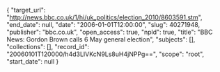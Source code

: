 {
  "target_url": "http://news.bbc.co.uk/1/hi/uk_politics/election_2010/8603591.stm", 
  "end_date": null, 
  "date": "2006-01-01T12:00:00", 
  "slug": 40271948, 
  "publisher": "bbc.co.uk", 
  "open_access": true, 
  "npld": true, 
  "title": "BBC News: Gordon Brown calls 6 May general election", 
  "subjects": [], 
  "collections": [], 
  "record_id": "20060101T120000/h4d3LIVKcN9Ls8uH4jNPPg==", 
  "scope": "root", 
  "start_date": null
}

